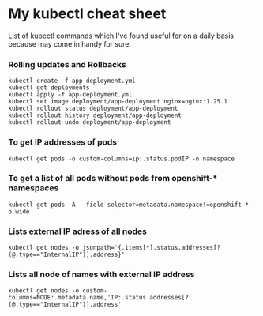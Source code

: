 # My kubectl cheat sheet

List of kubectl commands which I've found useful for on a daily basis because may come in handy for sure.


### Rolling updates and Rollbacks 
```
kubectl create -f app-deployment.yml
kubectl get deployments
kubectl apply -f app-deployment.yml
kubectl set image deployment/app-deployment nginx=nginx:1.25.1
kubectl rollout status deployment/app-deployment
kubectl rollout history deployment/app-deployment
kubectl rollout undo deployment/app-deployment
```

### To get IP addresses of pods
```
kubectl get pods -o custom-columns=ip:.status.podIP -n namespace
```

### To get a list of all pods without pods from openshift-* namespaces
```
kubectl get pods -A --field-selector=metadata.namespace!=openshift-* -o wide
```

### Lists external IP adress of all nodes
```
kubectl get nodes -o jsonpath='{.items[*].status.addresses[?(@.type=="InternalIP")].address}'
```

### Lists all node of names with external IP address 
```
kubectl get nodes -o custom-columns=NODE:.metadata.name,'IP:.status.addresses[?(@.type=="InternalIP")].address'
```
